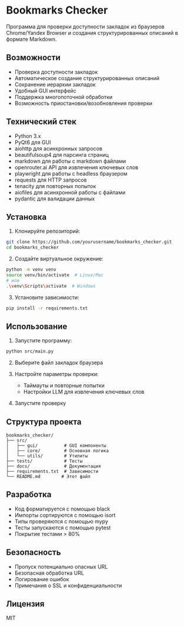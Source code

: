 # Bookmarks Checker

Программа для проверки доступности закладок из браузеров Chrome/Yandex Browser и создания структурированных описаний в формате Markdown.

## Возможности

- Проверка доступности закладок
- Автоматическое создание структурированных описаний
- Сохранение иерархии закладок
- Удобный GUI интерфейс
- Поддержка многопоточной обработки
- Возможность приостановки/возобновления проверки

## Технический стек

- Python 3.x
- PyQt6 для GUI
- aiohttp для асинхронных запросов
- beautifulsoup4 для парсинга страниц
- markdown для работы с markdown файлами
- openrouter.ai API для извлечения ключевых слов
- playwright для работы с headless браузером
- requests для HTTP запросов
- tenacity для повторных попыток
- aiofiles для асинхронной работы с файлами
- pydantic для валидации данных

## Установка

1. Клонируйте репозиторий:
```bash
git clone https://github.com/yourusername/bookmarks_checker.git
cd bookmarks_checker
```

2. Создайте виртуальное окружение:
```bash
python -m venv venv
source venv/bin/activate  # Linux/Mac
# или
.\venv\Scripts\activate  # Windows
```

3. Установите зависимости:
```bash
pip install -r requirements.txt
```

## Использование

1. Запустите программу:
```bash
python src/main.py
```

2. Выберите файл закладок браузера
3. Настройте параметры проверки:
   - Таймауты и повторные попытки
   - Настройки LLM для извлечения ключевых слов

4. Запустите проверку

## Структура проекта

```
bookmarks_checker/
├── src/
│   ├── gui/          # GUI компоненты
│   ├── core/         # Основная логика
│   └── utils/        # Утилиты
├── tests/            # Тесты
├── docs/             # Документация
├── requirements.txt  # Зависимости
└── README.md        # Этот файл
```

## Разработка

- Код форматируется с помощью black
- Импорты сортируются с помощью isort
- Типы проверяются с помощью mypy
- Тесты запускаются с помощью pytest
- Покрытие тестами > 80%

## Безопасность

- Пропуск потенциально опасных URL
- Безопасная обработка URL
- Логирование ошибок
- Примечания о SSL и конфиденциальности

## Лицензия

MIT 